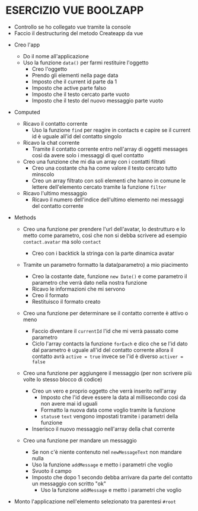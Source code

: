 # ESERCIZIO VUE BOOLZAPP

- Controllo se ho collegato vue tramite la console
- Faccio il destructuring del metodo Createapp da vue
+ Creo l'app
    - Do il nome all'applicazione 
    + Uso la funzione `data()` per farmi restituire l'oggetto
        - Creo l'oggetto
        - Prendo gli elementi nella page data
        - Imposto che il current id parte da 1 
        - Imposto che active parte falso 
        - Imposto che il testo cercato parte vuoto
        - Imposto che il testo del nuovo messaggio parte vuoto

+ Computed
    + Ricavo il contatto corrente
        - Uso la funzione `find` per reagire in contacts e capire se il current id è uguale all'id del contatto singolo
    + Ricavo la chat corrente
        - Tramite il contatto corrente entro nell'array di oggetti messages così da avere solo i messaggi di quel contatto
    + Creo una funzione che mi dia un array con i contatti filtrati
        - Creo una costante cha ha come valore il testo cercato tutto minscolo
        - Creo un array filtrato con soli elementi che hanno in comune le lettere dell'elemento cercato tramite la funzione `filter`
    + Ricavo l'ultimo messaggio
        - Ricavo il numero dell'indice dell'ultimo elemento nei messaggi del contatto corrente

+ Methods
    + Creo una funzione per prendere l'url dell'avatar, lo destrutturo e lo metto come parametro, così che non si debba scrivere ad esempio `contact.avatar` ma solo `contact `
        - Creo con i backtick la stringa con la parte dinamica avatar
    + Tramite un parametro formatto la data(parametro) a mio piacimento
        - Creo la costante date, funzione `new Date()` e come parametro il parametro che verrà dato nella nostra funzione
        - Ricavo le informazioni che mi servono
        - Creo il formato
        - Restituisco il formato creato
    + Creo una funzione per determinare se il contatto corrente è attivo o meno
        - Faccio diventare il `currentId` l'id che mi verrà passato come parametro
        - Ciclo l'array contacts la funzione `forEach` e dico che se l'id dato dal parametro è uguale all'id del contatto corrente allora il contatto avrà `active = true` invece se l'id è diverso `activer = false`
    + Creo una funzione per aggiungere il messaggio (per non scrivere più volte lo stesso blocco di codice)
        + Creo un vero e proprio oggetto che verrà inserito nell'array
            - Imposto che l'id deve essere la data al millisecondo così da non avere mai id uguali
            - Formatto la nuova data come voglio tramite la funzione
            - `status`e `text` vengono impostati tramite i parametri della funzione

        - Inserisco il nuovo messaggio nell'array della chat corrente
    + Creo una funzione per mandare un messaggio
        - Se non c'è niente contenuto nel `newMessageText` non mandare nulla
        - Uso la funzione `addMessage` e metto i parametri che voglio
        - Svuoto il campo
        + Imposto che dopo 1 secondo debba arrivare da parte del contatto un messaggio con scritto "ok"
            - Uso la funzione `addMessage` e metto i parametri che voglio
+ Monto l'applicazione nell'elemento selezionato tra parentesi `#root`

        

